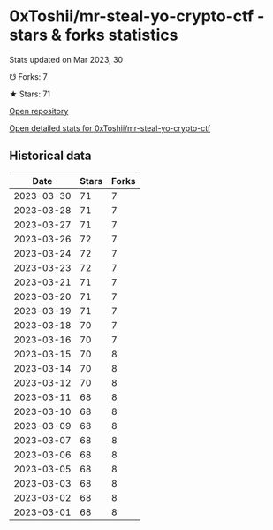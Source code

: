 # 0xToshii/mr-steal-yo-crypto-ctf - stars & forks statistics

Stats updated on Mar 2023, 30

☋ Forks: 7

★ Stars: 71

[Open repository](https://github.com/0xToshii/mr-steal-yo-crypto-ctf)

[Open detailed stats for 0xToshii/mr-steal-yo-crypto-ctf](https://reviewgithub.com/rep/0xToshii/mr-steal-yo-crypto-ctf)

## Historical data
| Date | Stars | Forks |
|------|-------|-------|
| 2023-03-30 | 71 | 7 | 
| 2023-03-28 | 71 | 7 | 
| 2023-03-27 | 71 | 7 | 
| 2023-03-26 | 72 | 7 | 
| 2023-03-24 | 72 | 7 | 
| 2023-03-23 | 72 | 7 | 
| 2023-03-21 | 71 | 7 | 
| 2023-03-20 | 71 | 7 | 
| 2023-03-19 | 71 | 7 | 
| 2023-03-18 | 70 | 7 | 
| 2023-03-16 | 70 | 7 | 
| 2023-03-15 | 70 | 8 | 
| 2023-03-14 | 70 | 8 | 
| 2023-03-12 | 70 | 8 | 
| 2023-03-11 | 68 | 8 | 
| 2023-03-10 | 68 | 8 | 
| 2023-03-09 | 68 | 8 | 
| 2023-03-07 | 68 | 8 | 
| 2023-03-06 | 68 | 8 | 
| 2023-03-05 | 68 | 8 | 
| 2023-03-03 | 68 | 8 | 
| 2023-03-02 | 68 | 8 | 
| 2023-03-01 | 68 | 8 | 

